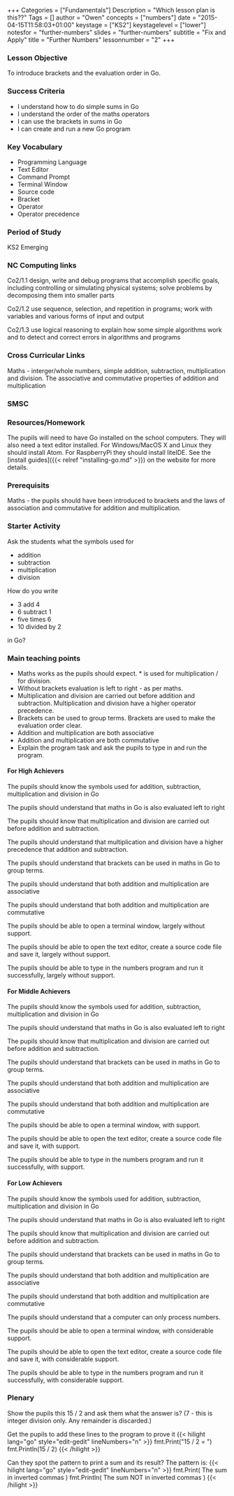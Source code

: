 +++
Categories = ["Fundamentals"]
Description = "Which lesson plan is this??"
Tags = []
author = "Owen"
concepts = ["numbers"]
date = "2015-04-15T11:58:03+01:00"
keystage = ["KS2"]
keystagelevel = ["lower"]
notesfor = "further-numbers"
slides = "further-numbers"
subtitle = "Fix and Apply"
title = "Further Numbers"
lessonnumber = "2"
+++
### Lesson Objective

To introduce brackets and the evaluation order in Go.

### Success Criteria

* I understand how to do simple sums in Go
* I understand the order of the maths operators
* I can use the brackets in sums in Go
* I can create and run a new Go program

### Key Vocabulary

* Programming Language
* Text Editor
* Command Prompt
* Terminal Window
* Source code
* Bracket
* Operator
* Operator precedence

### Period of Study

KS2 Emerging

### NC Computing links

Co2/1.1    design, write and debug programs that accomplish specific goals,
including controlling or simulating physical systems; solve problems by
decomposing them into smaller parts

Co2/1.2    use sequence, selection, and repetition in programs; work with
variables and various forms of input and output

Co2/1.3    use logical reasoning to explain how some simple algorithms work and
to detect and correct errors in algorithms and programs

### Cross Curricular Links

Maths - interger/whole numbers, simple addition, subtraction, multiplication
and division. The associative and commutative properties of addition and multiplication


### SMSC


### Resources/Homework

The pupils will need to have Go installed on the school computers. They will
also need a text editor installed. For Windows/MacOS X and Linux they should
install Atom. For RaspberryPi they should install liteIDE. See the
[install guides]({{< relref "installing-go.md" >}}) on the website for more
details.

### Prerequisits

Maths - the pupils should have been introduced to brackets and the laws of
association and commutative for addition and multiplication.

### Starter Activity

Ask the students what the symbols used for
* addition
* subtraction
* multiplication
* division

How do you write

* 3 add 4
* 6 subtract 1
* five times 6
* 10 divided by 2

in Go?

### Main teaching points

* Maths works as the pupils should expect. \* is used for multiplication
/ for division.
* Without brackets evaluation is left to right - as per maths.
* Multiplication and division are carried out before addition and
subtraction. Multiplication and division have a higher operator precedence.
* Brackets can be used to group terms. Brackets are used to make the
evaluation order clear.
* Addition and multiplication are both associative
* Addition and multiplication are both commutative
* Explain the program task and ask the pupils to type in and run the program.


#### For High Achievers
The pupils should know the symbols used for addition, subtraction,
multiplication and division in Go

The pupils should understand that maths in Go is also evaluated left to right

The pupils should know that multiplication and division are carried out before
addition and subtraction.

The pupils should understand that multiplication and division have a higher
precedence that addition and subtraction.

The pupils should understand that brackets can be used in maths in Go to
group terms.

The pupils should understand that both addition and multiplication are
associative

The pupils should understand that both addition and multiplication are
commutative

The pupils should be able to open a terminal window, largely without support.

The pupils should be able to open the text editor, create a source code file
and save it, largely without support.

The pupils should be able to type in the numbers program and run it
successfully, largely without support.

#### For Middle Achievers
The pupils should know the symbols used for addition, subtraction,
multiplication and division in Go

The pupils should understand that maths in Go is also evaluated left to right

The pupils should know that multiplication and division are carried out before
addition and subtraction.

The pupils should understand that brackets can be used in maths in Go to
group terms.

The pupils should understand that both addition and multiplication are
associative

The pupils should understand that both addition and multiplication are
commutative

The pupils should be able to open a terminal window, with support.

The pupils should be able to open the text editor, create a source code file
and save it, with support.

The pupils should be able to type in the numbers program and run it
successfully, with support.

#### For Low Achievers
The pupils should know the symbols used for addition, subtraction,
multiplication and division in Go

The pupils should understand that maths in Go is also evaluated left to right

The pupils should know that multiplication and division are carried out before
addition and subtraction.

The pupils should understand that brackets can be used in maths in Go to
group terms.

The pupils should understand that both addition and multiplication are
associative

The pupils should understand that both addition and multiplication are
commutative

The pupils should understand that a computer can only process numbers.

The pupils should be able to open a terminal window, with considerable support.

The pupils should be able to open the text editor, create a source code file
and save it, with considerable support.

The pupils should be able to type in the numbers program and run it
successfully, with considerable support.

### Plenary

Show the pupils this
15 / 2
and ask them what the answer is? (7 - this is integer division only. Any
remainder is discarded.)

Get the pupils to add these lines to the program to prove it
{{< hilight lang="go" style="edit-gedit" lineNumbers="n" >}}
fmt.Print("15 / 2 = ")
fmt.Println(15 / 2)
{{< /hilight >}}

Can they spot the pattern to print a sum and its result?
The pattern is:
{{< hilight lang="go" style="edit-gedit" lineNumbers="n" >}}
fmt.Print( The sum in inverted commas )
fmt.Println( The sum NOT in inverted commas )
{{< /hilight >}}

